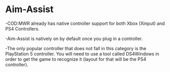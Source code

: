 # Aim-Assist


-COD:MWR already has native controller support for both Xbox (Xinput) and PS4 Controllers. 

-Aim-Assist is natively on by default once you plug in a controller. 

-The only popular controller that does not fall in this category is the PlayStation 5 controller. You will need to use a tool called DS4Windows in order to get the game to recognize it (layout for that will be the PS4 controller).